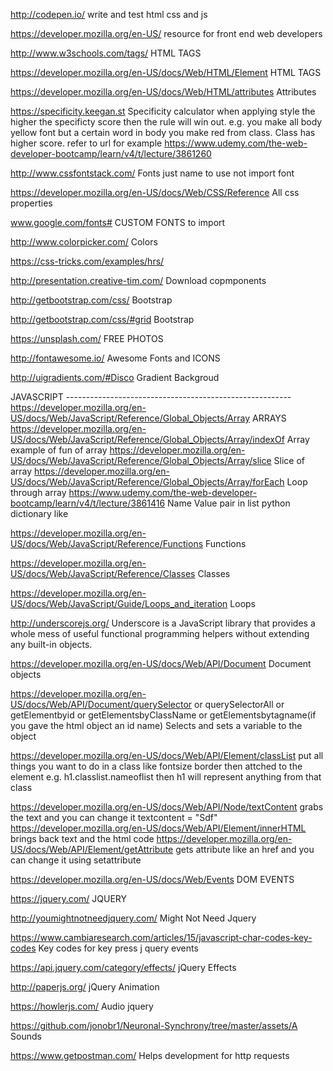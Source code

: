 http://codepen.io/                      write and test html css and js

https://developer.mozilla.org/en-US/    resource for front end web developers

http://www.w3schools.com/tags/          HTML TAGS

https://developer.mozilla.org/en-US/docs/Web/HTML/Element     HTML TAGS

https://developer.mozilla.org/en-US/docs/Web/HTML/attributes     Attributes

https://specificity.keegan.st     Specificity calculator   when applying style the higher the specificty score then the rule will win out. e.g. you make all body yellow font but a certain word in body you make red from class. Class has higher score. refer to url for example https://www.udemy.com/the-web-developer-bootcamp/learn/v4/t/lecture/3861260

http://www.cssfontstack.com/   Fonts just name to use not import font

https://developer.mozilla.org/en-US/docs/Web/CSS/Reference   All css properties

www.google.com/fonts#      CUSTOM FONTS to import

http://www.colorpicker.com/    Colors

https://css-tricks.com/examples/hrs/   <HRs>

http://presentation.creative-tim.com/     Download copmponents

http://getbootstrap.com/css/     Bootstrap

http://getbootstrap.com/css/#grid     Bootstrap

https://unsplash.com/   FREE PHOTOS

http://fontawesome.io/    Awesome Fonts and ICONS

http://uigradients.com/#Disco     Gradient Backgroud

JAVASCRIPT --------------------------------------------------------
https://developer.mozilla.org/en-US/docs/Web/JavaScript/Reference/Global_Objects/Array   ARRAYS
https://developer.mozilla.org/en-US/docs/Web/JavaScript/Reference/Global_Objects/Array/indexOf   Array example of fun of array
https://developer.mozilla.org/en-US/docs/Web/JavaScript/Reference/Global_Objects/Array/slice  Slice of array
https://developer.mozilla.org/en-US/docs/Web/JavaScript/Reference/Global_Objects/Array/forEach   Loop through array
https://www.udemy.com/the-web-developer-bootcamp/learn/v4/t/lecture/3861416   Name Value pair in list python dictionary like

https://developer.mozilla.org/en-US/docs/Web/JavaScript/Reference/Functions Functions

https://developer.mozilla.org/en-US/docs/Web/JavaScript/Reference/Classes Classes

https://developer.mozilla.org/en-US/docs/Web/JavaScript/Guide/Loops_and_iteration   Loops

http://underscorejs.org/  Underscore is a JavaScript library that provides a whole mess of useful functional programming helpers without extending any built-in objects.

https://developer.mozilla.org/en-US/docs/Web/API/Document  Document objects

https://developer.mozilla.org/en-US/docs/Web/API/Document/querySelector or querySelectorAll or getElementbyid or getElementsbyClassName or getElementsbytagname(if you gave the html object an id name)   Selects and sets a variable to the object 

https://developer.mozilla.org/en-US/docs/Web/API/Element/classList   put all things you want to do in a class like fontsize border  then attched to the element   e.g. h1.classlist.nameoflist   then h1 will represent anything from that class

https://developer.mozilla.org/en-US/docs/Web/API/Node/textContent    grabs the text and you can change it  textcontent = "Sdf"
https://developer.mozilla.org/en-US/docs/Web/API/Element/innerHTML    brings back text and the html code
https://developer.mozilla.org/en-US/docs/Web/API/Element/getAttribute    gets attribute like an href and you can change it using setattribute

https://developer.mozilla.org/en-US/docs/Web/Events     DOM EVENTS

https://jquery.com/  JQUERY

http://youmightnotneedjquery.com/ Might Not Need Jquery

https://www.cambiaresearch.com/articles/15/javascript-char-codes-key-codes    Key codes for key press j query events

https://api.jquery.com/category/effects/    jQuery Effects

http://paperjs.org/      jQuery Animation

https://howlerjs.com/    Audio jquery

https://github.com/jonobr1/Neuronal-Synchrony/tree/master/assets/A   Sounds

https://www.getpostman.com/      Helps development for http requests

